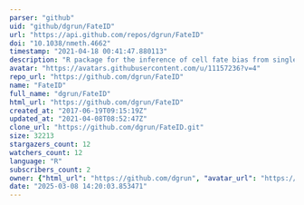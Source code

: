 ```yaml
---
parser: "github"
uid: "github/dgrun/FateID"
url: "https://api.github.com/repos/dgrun/FateID"
doi: "10.1038/nmeth.4662"
timestamp: "2021-04-18 00:41:47.880113"
description: "R package for the inference of cell fate bias from single-cell RNA-seq data."
avatar: "https://avatars.githubusercontent.com/u/11157236?v=4"
repo_url: "https://github.com/dgrun/FateID"
name: "FateID"
full_name: "dgrun/FateID"
html_url: "https://github.com/dgrun/FateID"
created_at: "2017-06-19T09:15:19Z"
updated_at: "2021-04-08T08:52:47Z"
clone_url: "https://github.com/dgrun/FateID.git"
size: 32213
stargazers_count: 12
watchers_count: 12
language: "R"
subscribers_count: 2
owner: {"html_url": "https://github.com/dgrun", "avatar_url": "https://avatars.githubusercontent.com/u/11157236?v=4", "login": "dgrun", "type": "User"}
date: "2025-03-08 14:20:03.853471"
---
```

